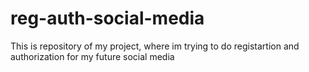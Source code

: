 # reg-auth-social-media
This is repository of my project, where im trying to do registartion and authorization for my future social media
